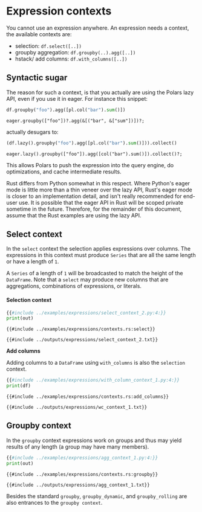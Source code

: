 # Expression contexts

You cannot use an expression anywhere. An expression needs a context, the available contexts are:

- selection: `df.select([..])`
- groupby aggregation: `df.groupby(..).agg([..])`
- hstack/ add columns: `df.with_columns([..])`

## Syntactic sugar

The reason for such a context, is that you actually are using the Polars lazy API, even if you use it in eager.
For instance this snippet:

<div class="tabbed-blocks">

```python
df.groupby("foo").agg([pl.col("bar").sum()])
```

```rust,noplayground
eager.groupby(["foo"])?.agg(&[("bar", &["sum"])])?;
```

</div>

actually desugars to:

<div class="tabbed-blocks">

```python
(df.lazy().groupby("foo").agg([pl.col("bar").sum()])).collect()
```

```rust,noplayground
eager.lazy().groupby(["foo"]).agg([col("bar").sum()]).collect()?;
```

</div>

This allows Polars to push the expression into the query engine, do optimizations, and cache intermediate results.

Rust differs from Python somewhat in this respect.  Where Python's eager mode is little more than a thin veneer over the lazy API, Rust's eager mode is closer to an implementation detail, and isn't really recommended for end-user use.  It is possible that the eager API in Rust will be scoped private sometime in the future.  Therefore, for the remainder of this document, assume that the Rust examples are using the lazy API.

## Select context

In the `select` context the selection applies expressions over columns. The expressions in this context must produce `Series` that are all
the same length or have a length of `1`.

A `Series` of a length of `1` will be broadcasted to match the height of the `DataFrame`.
Note that a `select` may produce new columns that are aggregations, combinations of expressions, or literals.

#### Selection context

<div class="tabbed-blocks">

```python
{{#include ../examples/expressions/select_context_2.py:4:}}
print(out)
```

```rust,noplayground
{{#include ../examples/expressions/contexts.rs:select}}
```

</div>

```text
{{#include ../outputs/expressions/select_context_2.txt}}
```

**Add columns**

Adding columns to a `DataFrame` using `with_columns` is also the `selection` context.

<div class="tabbed-blocks">

```python
{{#include ../examples/expressions/with_column_context_1.py:4:}}
print(df)
```

```rust,noplayground
{{#include ../examples/expressions/contexts.rs:add_columns}}
```

</div>

```text
{{#include ../outputs/expressions/wc_context_1.txt}}
```

## Groupby context

In the `groupby` context expressions work on groups and thus may yield results of any length (a group may have many members).

<div class="tabbed-blocks">

```python
{{#include ../examples/expressions/agg_context_1.py:4:}}
print(out)
```

```rust,noplayground
{{#include ../examples/expressions/contexts.rs:groupby}}
```

</div>

```text
{{#include ../outputs/expressions/agg_context_1.txt}}
```

Besides the standard `groupby`, `groupby_dynamic`, and `groupby_rolling` are also entrances to the `groupby context`.
